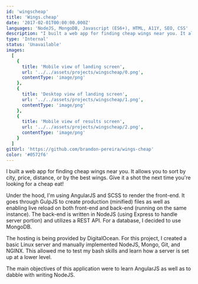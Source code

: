 ```yaml
---
id: 'wingscheap'
title: 'Wings.cheap'
date: '2017-02-01T00:00:00.000Z'
languages: 'NodeJS, MongoDB, Javascript (ES6+), HTML, A11Y, SEO, CSS'
description: "I built a web app for finding cheap wings near you. It allows you to sort by city, price, distance, or by the best wings. Give it a shot the next time you're looking for a cheap eat!"
type: 'Internal'
status: 'Unavailable'
images:
  [
    {
      title: 'Mobile view of landing screen',
      url: '../../assets/projects/wingscheap/0.png',
      contentType: 'image/png'
    },
    {
      title: 'Desktop view of landing screen',
      url: '../../assets/projects/wingscheap/1.png',
      contentType: 'image/png'
    },
    {
      title: 'Mobile view of results screen',
      url: '../../assets/projects/wingscheap/2.png',
      contentType: 'image/png'
    }
  ]
gitUrl: 'https://github.com/brandon-pereira/wings-cheap'
color: '#0572f6'
---
```


I built a web app for finding cheap wings near you. It allows you to sort by city, price, distance, or by the best wings. Give it a shot the next time you're looking for a cheap eat!

Under the hood, I'm using AngularJS and SCSS to render the front-end. It goes through GulpJS to create production (minified) files as well as enabling live reload on both front-end and back-end (running on the same instance). The back-end is written in NodeJS (using Express to handle server portion) and utilizes a REST API. For a database, I decided to use MongoDB.

The hosting is being provided by DigitalOcean. For this project, I created a basic Linux server and manually implemented NodeJS, Mongo, Git, and NGINX. This allowed me to test my bash skills and learn how a server is set up at a lower level.

The main objectives of this application were to learn AngularJS as well as to dabble with writing NodeJS.
